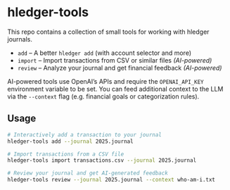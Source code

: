 # hledger-tools

This repo contains a collection of small tools for working with hledger journals.

- `add` – A better `hledger add` (with account selector and more)
- `import` – Import transactions from CSV or similar files *(AI-powered)*
- `review` – Analyze your journal and get financial feedback *(AI-powered)*

AI-powered tools use OpenAI’s APIs and require the `OPENAI_API_KEY` environment variable to be set. You can feed additional context to the LLM via the `--context` flag (e.g. financial goals or categorization rules).

## Usage

```bash
# Interactively add a transaction to your journal
hledger-tools add --journal 2025.journal

# Import transactions from a CSV file
hledger-tools import transactions.csv --journal 2025.journal

# Review your journal and get AI-generated feedback
hledger-tools review --journal 2025.journal --context who-am-i.txt
```